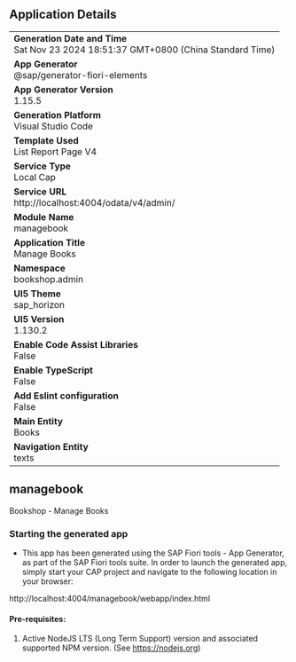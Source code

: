 ## Application Details
|               |
| ------------- |
|**Generation Date and Time**<br>Sat Nov 23 2024 18:51:37 GMT+0800 (China Standard Time)|
|**App Generator**<br>@sap/generator-fiori-elements|
|**App Generator Version**<br>1.15.5|
|**Generation Platform**<br>Visual Studio Code|
|**Template Used**<br>List Report Page V4|
|**Service Type**<br>Local Cap|
|**Service URL**<br>http://localhost:4004/odata/v4/admin/|
|**Module Name**<br>managebook|
|**Application Title**<br>Manage Books|
|**Namespace**<br>bookshop.admin|
|**UI5 Theme**<br>sap_horizon|
|**UI5 Version**<br>1.130.2|
|**Enable Code Assist Libraries**<br>False|
|**Enable TypeScript**<br>False|
|**Add Eslint configuration**<br>False|
|**Main Entity**<br>Books|
|**Navigation Entity**<br>texts|

## managebook

Bookshop - Manage Books

### Starting the generated app

-   This app has been generated using the SAP Fiori tools - App Generator, as part of the SAP Fiori tools suite.  In order to launch the generated app, simply start your CAP project and navigate to the following location in your browser:

http://localhost:4004/managebook/webapp/index.html

#### Pre-requisites:

1. Active NodeJS LTS (Long Term Support) version and associated supported NPM version.  (See https://nodejs.org)


